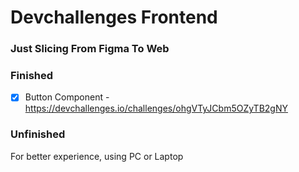 # Devchallenges Frontend

### Just Slicing From Figma To Web

### Finished

- [x] Button Component - https://devchallenges.io/challenges/ohgVTyJCbm5OZyTB2gNY

### Unfinished

For better experience, using PC or Laptop
